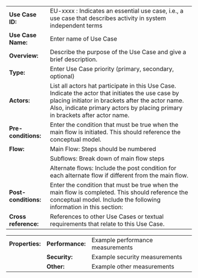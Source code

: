 |                    |                |
|--------------------|----------------|
|**Use Case ID:**    | EU-xxxx : Indicates an essential use case, i.e., a use case that describes activity in system independent terms |
|**Use Case Name:**  | Enter name of Use Case |
|**Overview:**       | Describe the purpose of the Use Case and give a brief description. |
|**Type:**           | Enter Use Case priority (primary, secondary, optional) |
|**Actors:**         | List all actors hat participate in this Use Case. Indicate the actor that initiates the use case by placing initiator in brackets after the actor name. Also, indicate primary actors by placing primary in brackets after actor name. |
|**Pre-conditions:** | Enter the condition that must be true when the main flow is initiated. This should reference the conceptual model. |
|**Flow:**           | Main Flow: Steps should be numbered |
|                    | Subflows: Break down of main flow steps |
|                    | Alternate flows: Include the post condition for each alternate flow if different from the main flow. |
|**Post-conditions:**| Enter the condition that must be true when the main flow is completed. This should reference the conceptual model. Include the following information in this section: |
|**Cross reference:**| References to other Use Cases or textual requirements that relate to this Use Case. |

|                    |                |          |
|--------------------|----------------|----------|
|**Properties:**     |**Performance:**| Example performance measurements |
|                    |**Security:**   | Example security measurements |
|                    |**Other:**      | Example other measurements |
